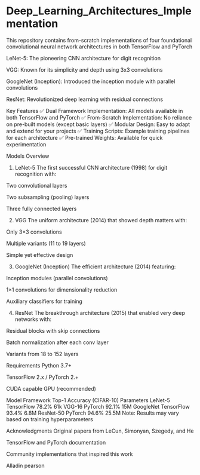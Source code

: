 # Deep_Learning_Architectures_Implementation
This repository contains from-scratch implementations of four foundational convolutional neural network architectures in both TensorFlow and PyTorch

LeNet-5: The pioneering CNN architecture for digit recognition

VGG: Known for its simplicity and depth using 3x3 convolutions

GoogleNet (Inception): Introduced the inception module with parallel convolutions

ResNet: Revolutionized deep learning with residual connections

Key Features
✅ Dual Framework Implementation: All models available in both TensorFlow and PyTorch
✅ From-Scratch Implementation: No reliance on pre-built models (except basic layers)
✅ Modular Design: Easy to adapt and extend for your projects
✅ Training Scripts: Example training pipelines for each architecture
✅ Pre-trained Weights: Available for quick experimentation

Models Overview
1. LeNet-5
The first successful CNN architecture (1998) for digit recognition with:

Two convolutional layers

Two subsampling (pooling) layers

Three fully connected layers

2. VGG
The uniform architecture (2014) that showed depth matters with:

Only 3×3 convolutions

Multiple variants (11 to 19 layers)

Simple yet effective design

3. GoogleNet (Inception)
The efficient architecture (2014) featuring:

Inception modules (parallel convolutions)

1×1 convolutions for dimensionality reduction

Auxiliary classifiers for training

4. ResNet
The breakthrough architecture (2015) that enabled very deep networks with:

Residual blocks with skip connections

Batch normalization after each conv layer

Variants from 18 to 152 layers

Requirements
Python 3.7+

TensorFlow 2.x / PyTorch 2.+

CUDA capable GPU (recommended)

Model	Framework	Top-1 Accuracy (CIFAR-10)	Parameters
LeNet-5	TensorFlow	78.2%	61k
VGG-16	PyTorch	92.1%	15M
GoogleNet	TensorFlow	93.4%	6.8M
ResNet-50	PyTorch	94.6%	25.5M
Note: Results may vary based on training hyperparameters


Acknowledgments
Original papers from LeCun, Simonyan, Szegedy, and He

TensorFlow and PyTorch documentation

Community implementations that inspired this work

Alladin pearson
